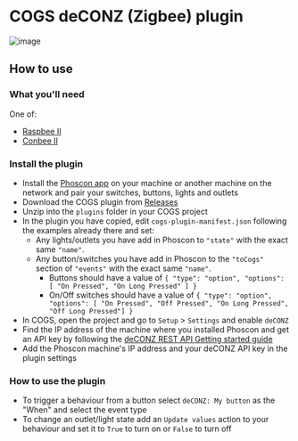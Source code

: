 # COGS deCONZ (Zigbee) plugin

![image](https://user-images.githubusercontent.com/292958/201886256-f6557b12-8e2f-4bbe-a564-4e50643811a3.png)

## How to use

### What you'll need

One of:

- [Raspbee II](https://phoscon.de/en/raspbee2)
- [Conbee II](https://phoscon.de/en/conbee2/)

### Install the plugin

- Install the [Phoscon app](https://phoscon.de/en/app/doc) on your machine or another machine on the network and pair your switches, buttons, lights and outlets
- Download the COGS plugin from [Releases](https://github.com/clockwork-dog/cogs-plugin-deconz/releases/latest)
- Unzip into the `plugins` folder in your COGS project
- In the plugin you have copied, edit `cogs-plugin-manifest.json` following the examples already there and set:
  - Any lights/outlets you have add in Phoscon to `"state"` with the exact same `"name"`.
  - Any button/switches you have add in Phoscon to the `"toCogs"` section of `"events"` with the exact same `"name"`.
    - Buttons should have a value of `{ "type": "option", "options": [ "On Pressed", "On Long Pressed" ] }`
    - On/Off switches should have a value of `{ "type": "option", "options": [ "On Pressed", "Off Pressed", "On Long Pressed", "Off Long Pressed"] }`
- In COGS, open the project and go to `Setup` > `Settings` and enable `deCONZ`
- Find the IP address of the machine where you installed Phoscon and get an API key by following the [deCONZ REST API Getting started guide](https://dresden-elektronik.github.io/deconz-rest-doc/getting_started/)
- Add the Phoscon machine's IP address and your deCONZ API key in the plugin settings

### How to use the plugin

- To trigger a behaviour from a button select `deCONZ: My button` as the "When" and select the event type
- To change an outlet/light state add an `Update values` action to your behaviour and set it to `True` to turn on or `False` to turn off
